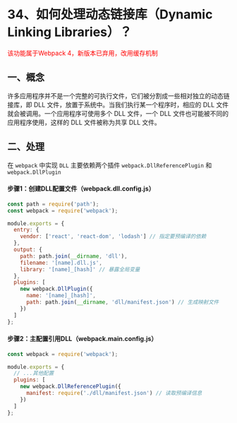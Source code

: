 #  34、如何处理动态链接库（Dynamic Linking Libraries）？

<font color='red'>该功能属于Webpack 4，新版本已弃用，改用缓存机制</font>

## 一、概念

许多应用程序并不是一个完整的可执行文件，它们被分割成一些相对独立的动态链接库，即 DLL 文件，放置于系统中。当我们执行某一个程序时，相应的 DLL 文件就会被调用。一个应用程序可使用多个 DLL 文件，一个 DLL 文件也可能被不同的应用程序使用，这样的 DLL 文件被称为共享 DLL 文件。

## 二、处理

在 `webpack` 中实现 `DLL` 主要依赖两个插件 `webpack.DllReferencePlugin` 和 `webpack.DllPlugin`  

#### ‌步骤1：创建DLL配置文件（webpack.dll.config.js）

```js
const path = require('path');
const webpack = require('webpack');

module.exports = {
  entry: {
    vendor: ['react', 'react-dom', 'lodash'] // 指定要预编译的依赖
  },
  output: {
    path: path.join(__dirname, 'dll'),
    filename: '[name].dll.js',
    library: '[name]_[hash]' // 暴露全局变量
  },
  plugins: [
    new webpack.DllPlugin({
      name: '[name]_[hash]',
      path: path.join(__dirname, 'dll/manifest.json') // 生成映射文件
    })
  ]
};

```

#### 步骤2：主配置引用DLL（webpack.main.config.js）‌

```js
const webpack = require('webpack');

module.exports = {
  // ...其他配置
  plugins: [
    new webpack.DllReferencePlugin({
      manifest: require('./dll/manifest.json') // 读取预编译信息
    })
  ]
};

```

